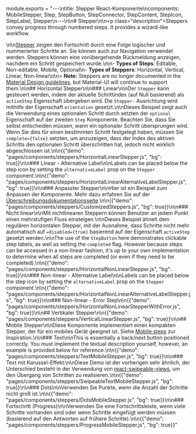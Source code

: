 module.exports = "---\ntitle: Stepper React-Komponente\ncomponents: MobileStepper, Step, StepButton, StepConnector, StepContent, StepIcon, StepLabel, Stepper\n---\n\n# Stepper\n\n<p class=\"description\">Steppers convey progress through numbered steps. It provides a wizard-like workflow.</p>\n\n[Stepper](https://material.io/archive/guidelines/components/steppers.html) zeigen den Fortschritt durch eine Folge logischer und nummerierter Schritte an. Sie können auch zur Navigation verwendet werden. Steppers können eine vorübergehende Rückmeldung anzeigen, nachdem ein Schritt gespeichert wurde.\n\n- **Types of Steps**: Editable, Non-editable, Mobile, Optional\n- **Types of Steppers**: Horizontal, Vertical, Linear, Non-linear\n\n> **Note:** Steppers are no longer documented in the [Material Design guidelines](https://material.io/), but Material-UI will continue to support them.\n\n## Horizontal Stepper\n\n### Linear\n\nDer `Stepper` kann gesteuert werden, indem der aktuelle Schrittindex (auf Null basierend) als `activeStep` Eigenschaft übergeben wird. Die `Stepper-` Ausrichtung wird mithilfe der Eigenschaft `orientation` gesetzt.\n\nDieses Beispiel zeigt auch die Verwendung eines optionalen Schritt durch setzten der `optional` Eigenschaft auf der zweiten `Step` Komponente. Beachten Sie, dass Sie selbst entscheiden müssen, wann ein optionaler Schritt übersprungen wird. Wenn Sie dies für einen bestimmten Schritt festgelegt haben, müssen Sie `complete={false}` setzten, um anzuzeigen, dass der Index des aktiven Schritts den optionalen Schritt überschritten hat, jedoch nicht wirklich abgeschlossen ist.\n\n{{\"demo\": \"pages/components/steppers/HorizontalLinearStepper.js\", \"bg\": true}}\n\n### Linear - Alternative Label\n\nLabels can be placed below the step icon by setting the `alternativeLabel` prop on the `Stepper` component.\n\n{{\"demo\": \"pages/components/steppers/HorizontalLinearAlternativeLabelStepper.js\", \"bg\": true}}\n\n### Anpasster Stepper\n\nHier ist ein Beispiel zum Anpassen der Komponente. Mehr dazu erfahren Sie auf der [Überschreibungsdokumentationsseite](/customization/components/).\n\n{{\"demo\": \"pages/components/steppers/CustomizedSteppers.js\", \"bg\": true}}\n\n### Nicht linear\n\nMit nichtlinearen Steppern können Benutzer an jedem Punkt einen mehrstufigen Fluss einsteigen.\n\nDieses Beispiel ähnelt dem regulären horizontalen Stepper, mit der Ausnahme, dass Schritte nicht mehr automatisch auf `=disabled={true}` basierend auf der Eigenschaft `activeStep` gesetzt werden.\n\nThe use of the `StepButton` here demonstrates clickable step labels, as well as setting the `completed` flag. However because steps can be accessed in a non-linear fashion, it's up to your own implementation to determine when all steps are completed (or even if they need to be completed).\n\n{{\"demo\": \"pages/components/steppers/HorizontalNonLinearStepper.js\", \"bg\": true}}\n\n### Non-linear - Alternative Label\n\nLabels can be placed below the step icon by setting the `alternativeLabel` prop on the `Stepper` component.\n\n{{\"demo\": \"pages/components/steppers/HorizontalNonLinearAlternativeLabelStepper.js\", \"bg\": true}}\n\n### Non-linear - Error Step\n\n{{\"demo\": \"pages/components/steppers/HorizontalNonLinearStepperWithError.js\", \"bg\": true}}\n\n## Vertikaler Stepper\n\n{{\"demo\": \"pages/components/steppers/VerticalLinearStepper.js\", \"bg\": true}}\n\n## Mobile Stepper\n\nDiese Komponente implementiert einen kompakten Stepper, der für ein mobiles Gerät geeignet ist. Siehe [Mobile steps](https://material.io/archive/guidelines/components/steppers.html#steppers-types-of-steps) zur Inspiration.\n\n### Text\n\nThis is essentially a back/next button positioned correctly. You must implement the textual description yourself, however, an example is provided below for reference.\n\n{{\"demo\": \"pages/components/steppers/TextMobileStepper.js\", \"bg\": true}}\n\n### Text mit Karussel-Effekt:\n\nDiese Demo ist der vorherigen sehr ähnlich, der Unterschied besteht in der Verwendung von [react-swipeable-views](https://github.com/oliviertassinari/react-swipeable-views), um den Übergang von Schritten zu realisieren.\n\n{{\"demo\": \"pages/components/steppers/SwipeableTextMobileStepper.js\", \"bg\": true}}\n\n### Dots\n\nVerwenden Sie Punkte, wenn die Anzahl der Schritte nicht groß ist.\n\n{{\"demo\": \"pages/components/steppers/DotsMobileStepper.js\", \"bg\": true}}\n\n### Fortschritt (Progress)\n\nVerwenden Sie eine Fortschrittsleiste, wenn viele Schritte vorhanden sind oder wenn Schritte eingefügt werden müssen (basierend auf den Antworten auf frühere Schritte).\n\n{{\"demo\": \"pages/components/steppers/ProgressMobileStepper.js\", \"bg\": true}}"